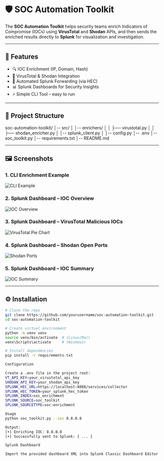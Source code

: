 # 🛡️ SOC Automation Toolkit

The **SOC Automation Toolkit** helps security teams enrich Indicators of Compromise (IOCs) using **VirusTotal** and **Shodan** APIs, and then sends the enriched results directly to **Splunk** for visualization and investigation.

---

## 🚀 Features
- 🔍 IOC Enrichment (IP, Domain, Hash)
- 🧩 VirusTotal & Shodan Integration
- 📡 Automated Splunk Forwarding (via HEC)
- 📊 Splunk Dashboards for Security Insights
- ⚡ Simple CLI Tool – easy to run

---

## 📂 Project Structure

soc-automation-toolkit/
│-- src/
│ │-- enrichers/
│ │ ├── virustotal.py
│ │ ├── shodan_enricher.py
│ │-- splunk_client.py
│ │-- config.py
│-- .env
│-- soc_toolkit.py
│-- requirements.txt
│-- README.md


---

## 🖼️ Screenshots

### 1. CLI Enrichment Example
![CLI Example](images/cli.png)

### 2. Splunk Dashboard – IOC Overview
![IOC Overview](images/dashboard1.png)

### 3. Splunk Dashboard – VirusTotal Malicious IOCs
![VirusTotal Pie Chart](images/dashboard2.png)

### 4. Splunk Dashboard – Shodan Open Ports
![Shodan Ports](images/dashboard3.png)

### 5. Splunk Dashboard – IOC Summary
![IOC Summary](images/dashboard4.png)

---

## ⚙️ Installation
```bash
# Clone the repo
git clone https://github.com/yourusername/soc-automation-toolkit.git
cd soc-automation-toolkit

# Create virtual environment
python -m venv venv
source venv/bin/activate  # (Linux/Mac)
venv\Scripts\activate     # (Windows)

# Install dependencies
pip install -r requirements.txt

Configuration

Create a .env file in the project root:
VT_API_KEY=your_virustotal_api_key
SHODAN_API_KEY=your_shodan_api_key
SPLUNK_HEC_URL=https://localhost:8088/services/collector
SPLUNK_HEC_TOKEN=your_splunk_hec_token
SPLUNK_INDEX=soc_enrichment
SPLUNK_SOURCE=soc_toolkit
SPLUNK_SOURCETYPE=soc:enrichment

Usage
python soc_toolkit.py --ioc 8.8.8.8

Output:
[+] Enriching IOC: 8.8.8.8
[+] Successfully sent to Splunk: { ... }

Splunk Dashboard

Import the provided dashboard XML into Splunk Classic Dashboard Editor to visualize IOC enrichments.#   s o c - a u t o m a t i o n - t o o l k i t  
 